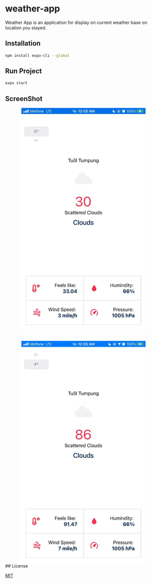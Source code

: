 # weather-app

Weather App is an application for display on current weather base on location you stayed.

## Installation

```bash
npm install expo-cli --global
```

## Run Project

```bash
expo start
```

## ScreenShot

<div align="center">
    <img src="/assets/screen-shot1.jpg" width="400px"</img> 
</div>
<br>
<br>
<div align="center">
    <img src="/assets/screen-shot2.jpg" width="400px"</img> 
</div>
## License

[MIT](https://choosealicense.com/licenses/mit/)
